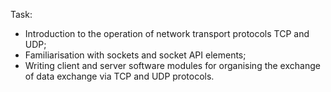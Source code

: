 Task:

- Introduction to the operation of network transport protocols TCP and UDP;
- Familiarisation with sockets and socket API elements;
- Writing client and server software modules for organising the exchange of data exchange via TCP and UDP protocols.
